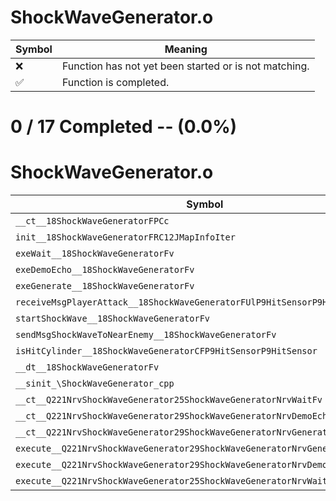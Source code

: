 # ShockWaveGenerator.o
| Symbol | Meaning 
| ------------- | ------------- 
| :x: | Function has not yet been started or is not matching. 
| :white_check_mark: | Function is completed. 


# 0 / 17 Completed -- (0.0%)
# ShockWaveGenerator.o
| Symbol | Decompiled? |
| ------------- | ------------- |
| `__ct__18ShockWaveGeneratorFPCc` | :x: |
| `init__18ShockWaveGeneratorFRC12JMapInfoIter` | :x: |
| `exeWait__18ShockWaveGeneratorFv` | :x: |
| `exeDemoEcho__18ShockWaveGeneratorFv` | :x: |
| `exeGenerate__18ShockWaveGeneratorFv` | :x: |
| `receiveMsgPlayerAttack__18ShockWaveGeneratorFUlP9HitSensorP9HitSensor` | :x: |
| `startShockWave__18ShockWaveGeneratorFv` | :x: |
| `sendMsgShockWaveToNearEnemy__18ShockWaveGeneratorFv` | :x: |
| `isHitCylinder__18ShockWaveGeneratorCFP9HitSensorP9HitSensor` | :x: |
| `__dt__18ShockWaveGeneratorFv` | :x: |
| `__sinit_\ShockWaveGenerator_cpp` | :x: |
| `__ct__Q221NrvShockWaveGenerator25ShockWaveGeneratorNrvWaitFv` | :x: |
| `__ct__Q221NrvShockWaveGenerator29ShockWaveGeneratorNrvDemoEchoFv` | :x: |
| `__ct__Q221NrvShockWaveGenerator29ShockWaveGeneratorNrvGenerateFv` | :x: |
| `execute__Q221NrvShockWaveGenerator29ShockWaveGeneratorNrvGenerateCFP5Spine` | :x: |
| `execute__Q221NrvShockWaveGenerator29ShockWaveGeneratorNrvDemoEchoCFP5Spine` | :x: |
| `execute__Q221NrvShockWaveGenerator25ShockWaveGeneratorNrvWaitCFP5Spine` | :x: |
